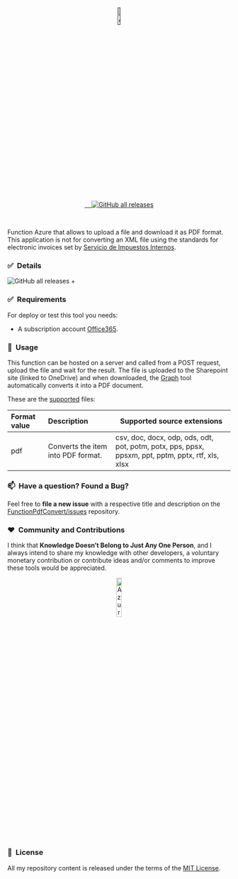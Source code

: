 ﻿<br />
<p align="center">
  <a href="" target="_blank">
    <img width="10%" src="https://symbols.getvecta.com/stencil_28/38_functions.09b75fbe38.svg" alt="Azure Function">
  </a>
</p>
<br />
<p align="center">
  <a href="LICENSE.txt" target="_blank">
    <img src="https://img.shields.io/badge/License-MIT-yellow.svg" alt="">
  </a>
  <a href="https://github.com/sergiokml/FunctionPdfConvert/releases" target="_blank">
    <img src="https://img.shields.io/github/tag/sergiokml/FunctionPdfConvert.svg" alt="">
  </a>
  <a href="https://github.com/sergiokml/" target="_blank">
    <img src="https://img.shields.io/github/commit-activity/y/sergiokml/FunctionPdfConvert.svg" alt="">
  </a>
  <a href="https://github.com/sergiokml/FunctionPdfConvert/contributors" target="_blank">
    <img src="https://img.shields.io/github/contributors-anon/sergiokml/FunctionPdfConvert.svg" alt="">
  </a>
  <a href="https://github.com/sergiokml/FunctionPdfConvert/releases" target="_blank">
    <img alt="GitHub all releases" src="https://img.shields.io/github/downloads/sergiokml/FunctionPdfConvert/total">
  </a> 
</p>
<br />

Function Azure that allows to upload a file and download it as PDF format.
This application is not for converting an XML file using the standards for electronic invoices set by [Servicio de Impuestos Internos](https://www.sii.cl/).

### ✅&nbsp; Details
![GitHub all releases](https://img.shields.io/github/downloads/sergiokml/FunctionPdfConvert/total)
+ 

### ✅&nbsp; Requirements

For deploy or test this tool you needs:

+ A subscription account [Office365](https://developer.microsoft.com/en-us/microsoft-365/dev-program).

### 🚀&nbsp; Usage

This function can be hosted on a server and called from a POST request, upload the file and wait for the result. The file is uploaded to the Sharepoint site (linked to OneDrive) and when downloaded, the [Graph](https://learn.microsoft.com/en-us/graph/overview) tool automatically converts it into a PDF document. 

These are the [supported](https://learn.microsoft.com/en-us/graph/api/driveitem-get-content-format?view=graph-rest-1.0&tabs=http#format-options) files:

<table aria-label="Table 3" class="table table-sm">
<thead>
<tr>
<th style="text-align: left;">Format value</th>
<th style="text-align: left;">Description</th>
<th>Supported source extensions</th>
</tr>
</thead>
<tbody>
<tr>
<td style="text-align: left;">pdf</td>
<td style="text-align: left;">Converts the item into PDF format.</td>
<td>csv, doc, docx, odp, ods, odt, pot, potm, potx, pps, ppsx, ppsxm, ppt, pptm, pptx, rtf, xls, xlsx</td>
</tr>
</tbody>
</table>

### 📫&nbsp; Have a question? Found a Bug? 

Feel free to **file a new issue** with a respective title and description on the [FunctionPdfConvert/issues](https://github.com/sergiokml/FunctionPdfConvert/issues) repository.

### ❤️&nbsp; Community and Contributions

I think that **Knowledge Doesn’t Belong to Just Any One Person**, and I always intend to share my knowledge with other developers, a voluntary monetary contribution or contribute ideas and/or comments to improve these tools would be appreciated.

<p align="center">
    <a href="https://www.paypal.com/donate/?hosted_button_id=PTKX9BNY96SNJ" target="_blank">
        <img width="15%" src="https://img.shields.io/badge/PayPal-00457C?style=for-the-badge&logo=paypal&logoColor=white" alt="Azure Function">
    </a>
</p>


### 📘&nbsp; License

All my repository content is released under the terms of the [MIT License](LICENSE.txt).